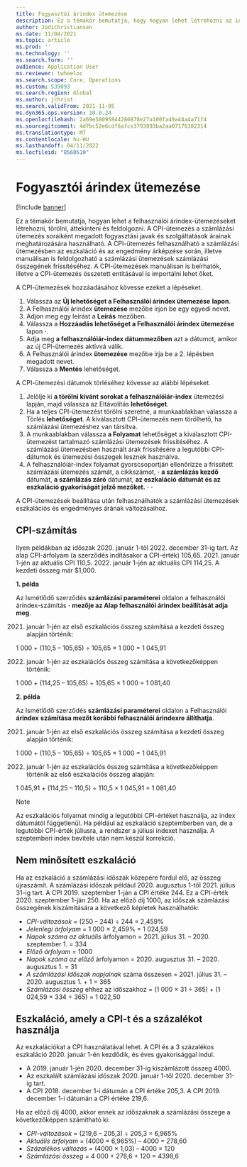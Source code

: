 ```yaml
---
title: Fogyasztói árindex ütemezése
description: Ez a témakör bemutatja, hogy hogyan lehet létrehozni az interneten keresztül elérhető felhasználóiár-index (CPI) ütemezéseket, amelyek segítségével meghatározható az előfizetések számlázásának eszkalációs ára.
author: JodiChristiansen
ms.date: 11/04/2021
ms.topic: article
ms.prod: ''
ms.technology: ''
ms.search.form: ''
audience: Application User
ms.reviewer: twheeloc
ms.search.scope: Core, Operations
ms.custom: 539093
ms.search.region: Global
ms.author: jchrist
ms.search.validFrom: 2021-11-05
ms.dyn365.ops.version: 10.0.24
ms.openlocfilehash: 2a69e58095844286878e27a100fa49a44a4a71f4
ms.sourcegitcommit: 4d7bc52e6cdf6afce3793893ba2aa07176302314
ms.translationtype: MT
ms.contentlocale: hu-HU
ms.lasthandoff: 04/11/2022
ms.locfileid: "8560510"
---
```

# <a name="consumer-price-index-schedule"></a>Fogyasztói árindex ütemezése

[!include [banner](../includes/banner.md)]

Ez a témakör bemutatja, hogyan lehet a felhasználói árindex-ütemezéseket létrehozni, törölni, áttekinteni és feldolgozni. A CPI-ütemezés a számlázási ütemezés soraiként megadott fogyasztási javak és szolgáltatások árainak meghatározására használható. A CPI-ütemezés felhasználható a számlázási ütemezésben az eszkaláció és az engedmény árképzése során, illetve manuálisan is feldolgozható a számlázási ütemezések számlázási összegének frissítéséhez. A CPI-ütemezések manuálisan is beírhatók, illetve a CPI-ütemezés összetett entitásával is importálni lehet őket.

A CPI-ütemezések hozzáadásához kövesse ezeket a lépéseket.

1. Válassza az **Új lehetőséget a Felhasználói árindex ütemezése** **lapon**.
2. A Felhasználói árindex **ütemezése** mezőbe írjon be egy egyedi nevet.
3. Adjon meg egy leírást a **Leírás** mezőben.
4. Válassza a **Hozzáadás lehetőséget a Felhasználói árindex ütemezése** lapon **·**.
5. Adja meg **a felhasználóiár-index dátummezőben** azt a dátumot, amikor az új CPI-ütemezés aktívvá válik.
6. A Felhasználói árindex **ütemezése** mezőbe írja be a 2. lépésben megadott nevet.
7. Válassza a **Mentés** lehetőséget.

A CPI-ütemezési dátumok törléséhez kövesse az alábbi lépéseket.

1. Jelölje ki **a törölni kívánt sorokat a felhasználóiár-index** ütemezési lapján, majd válassza az Eltávolítás **lehetőséget**.
2. Ha a teljes CPI-ütemezést törölni szeretné, a munkaablakban válassza a Törlés **lehetőséget**. A kiválasztott CPI-ütemezés nem törölhető, ha számlázási ütemezéshez van társítva.
3. A munkaablakban válassza **a Folyamat** lehetőséget a kiválasztott CPI-ütemezést tartalmazó számlázási ütemezések frissítéséhez. A számlázási ütemezésben használt árak frissítésére a legutóbbi CPI-dátumok és ütemezési összegek lesznek használva.
4. A felhasználóiár-index folyamat gyorscsoportján ellenőrizze a frissített számlázási ütemezés számát, a cikkszámot, **·** **a számlázás kezdő** dátumát, **a számlázás záró** dátumát, **az eszkaláció** **dátumát és az eszkaláció gyakoriságát jelző mezőket.** **·** **·**

A CPI-ütemezések beállítása után felhasználhatók a számlázási ütemezések eszkalációs és engedményes árának változásaihoz.

## <a name="cpi-calculation"></a>CPI-számítás

Ilyen példákban az időszak 2020. január 1-től 2022. december 31-ig tart. Az alap CPI-árfolyam (a szerződés indításakor a CPI-érték) 105,65. 2021. január 1-jén az aktuális CPI 110,5. 2022. január 1-jén az aktuális CPI 114,25. A kezdeti összeg már $1,000.

**1. példa**

Az Ismétlődő szerződés **számlázási paraméterei** oldalon a felhasználói árindex-számítás **·** **mezője az Alap felhasználói árindex beállítását adja meg**.

2021. január 1-jén az első eszkalációs összeg számítása a kezdeti összeg alapján történik:

1 000 + (110,5 – 105,65) &divide; 105,65 &times; 1 000 = 1 045,91

2022. január 1-jén az eszkalációs összeg számítása a következőképpen történik:

1 000 + (114,25 – 105,65) &divide; 105,65 &times; 1 000 = 1 081,40

**2. példa**

Az Ismétlődő szerződés **számlázási paraméterei** oldalon a Felhasználói **árindex** **számítása mezőt korábbi felhasználói árindexre állíthatja**.

2021. január 1-jén az első eszkalációs összeg számítása a kezdeti összeg alapján történik:

1 000 + (110,5 – 105,65) &divide; 105,65 &times; 1 000 = 1 045,91

2022. január 1-jén az eszkalációs összeg számítása a következőképpen történik az első eszkalációs összeg alapján:

1 045,91 + (114,25 – 110,5) &divide; 110,5 &times; 1 045,91 = 1 081,40

> [!NOTE]
> Az eszkalációs folyamat mindig a legutóbbi CPI-értéket használja, az index dátumától függetlenül. Ha például az eszkaláció szeptemberben van, de a legutóbbi CPI-érték júliusra, a rendszer a júliusi indexet használja. A szeptemberi index bevitele után nem készül korrekció.

## <a name="prorated-escalation"></a>Nem minősített eszkaláció

Ha az eszkaláció a számlázási időszak közepére fordul elő, az összeg újraszámít. A számlázási időszak például 2020. augusztus 1-től 2021. július 31-ig tart. A CPI 2019. szeptember 1-ján a CPI értéke 244. Ez a CPI-érték 2020. szeptember 1-ján 250. Ha az előző díj 1000, az időszak számlázási összegének kiszámítására a következő képletek használhatók:

* *CPI-változások* = (250 – 244) &divide; 244 = 2,459%
* *Jelenlegi árfolyam* = 1 000 &times; 2,459% = 1 024,59
* *Napok száma az aktuális* árfolyamon = 2021. július 31. – 2020. szeptember 1. = 334
* *Előző árfolyam* = 1000
* *Napok száma az előző* árfolyamon = 2020. augusztus 31. – 2020. augusztus 1. = 31
* *A számlázási időszak napjainak* száma összesen = 2021. július 31. – 2020. augusztus 1. + 1 = 365
* *Számlázási összeg* ehhez az időszakhoz = (1 000 &times; 31 &divide; 365) + (1 024,59 &times; 334 &divide; 365) = 1 022,50

## <a name="escalation-that-uses-the-cpi-and-percentage"></a>Eszkaláció, amely a CPI-t és a százalékot használja

Az eszkalációkat a CPI használatával lehet. A CPI és a 3 százalékos eszkaláció 2020. január 1-én kezdődik, és éves gyakorisággal indul.

- A 2019. január 1-jén 2020. december 31-ig kiszámlázott összeg 4000.
- Az eszkalált számlázási időszak 2020. január 1-től 2020. december 31-ig tart.
- A CPI 2018. december 1-i dátumán a CPI értéke 205,3. A CPI 2019. december 1-i dátumán a CPI értéke 219,6.

Ha az előző díj 4000, akkor ennek az időszaknak a számlázási összege a következőképpen számítható ki:

- *CPI-változások* = (219,6 – 205,3) &divide; 205,3 = 6,965%
- *Aktuális árfolyam* = (4000 &times; 6,965%) – 4000 = 278,60
- *Százalékos változás* = (4000 &times; 1,03) – 4000 = 120
- *Számlázási összeg* = 4 000 + 278,6 + 120 = 4398,6
